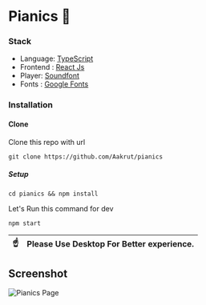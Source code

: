 # Pianics 🎹

### Stack

- Language: [TypeScript](https://www.typescriptlang.org/)
- Frontend : [React Js](https://reactjs.org/)
- Player: [Soundfont](https://github.com/danigb/soundfont-player)
- Fonts : [Google Fonts](https://fonts.google.com/)

### Installation

#### Clone

Clone this repo with url

```shell
git clone https://github.com/Aakrut/pianics
```

##### Setup

```shell
cd pianics && npm install
```

Let's Run this command for dev

```shell
npm start
```

| :point_up:    | Please Use Desktop For Better experience. |
|---------------|:------------------------|

## Screenshot

![Pianics Page](https://user-images.githubusercontent.com/67114280/209668879-bbb035e6-0488-4190-ace6-58d1bdc6bfa2.png)

